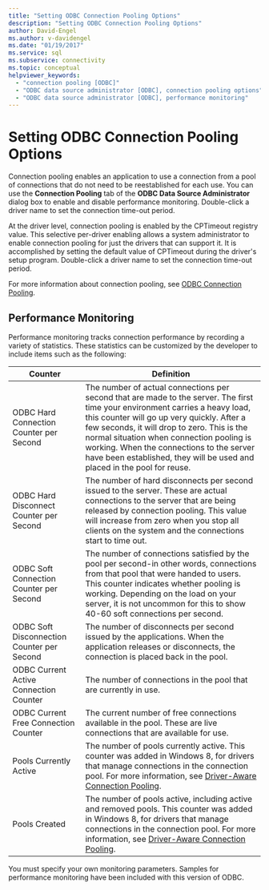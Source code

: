 ```yaml
---
title: "Setting ODBC Connection Pooling Options"
description: "Setting ODBC Connection Pooling Options"
author: David-Engel
ms.author: v-davidengel
ms.date: "01/19/2017"
ms.service: sql
ms.subservice: connectivity
ms.topic: conceptual
helpviewer_keywords:
  - "connection pooling [ODBC]"
  - "ODBC data source administrator [ODBC], connection pooling options"
  - "ODBC data source administrator [ODBC], performance monitoring"
---
```

# Setting ODBC Connection Pooling Options
Connection pooling enables an application to use a connection from a pool of connections that do not need to be reestablished for each use. You can use the **Connection Pooling** tab of the **ODBC Data Source Administrator** dialog box to enable and disable performance monitoring. Double-click a driver name to set the connection time-out period.  
  
 At the driver level, connection pooling is enabled by the CPTimeout registry value. This selective per-driver enabling allows a system administrator to enable connection pooling for just the drivers that can support it. It is accomplished by setting the default value of CPTimeout during the driver's setup program. Double-click a driver name to set the connection time-out period.  
  
 For more information about connection pooling, see [ODBC Connection Pooling](../../odbc/reference/develop-app/driver-manager-connection-pooling.md).  
  
## Performance Monitoring  
 Performance monitoring tracks connection performance by recording a variety of statistics. These statistics can be customized by the developer to include items such as the following:  
  
|Counter|Definition|  
|-------------|----------------|  
|ODBC Hard Connection Counter per Second|The number of actual connections per second that are made to the server. The first time your environment carries a heavy load, this counter will go up very quickly. After a few seconds, it will drop to zero. This is the normal situation when connection pooling is working. When the connections to the server have been established, they will be used and placed in the pool for reuse.|  
|ODBC Hard Disconnect Counter per Second|The number of hard disconnects per second issued to the server. These are actual connections to the server that are being released by connection pooling. This value will increase from zero when you stop all clients on the system and the connections start to time out.|  
|ODBC Soft Connection Counter per Second|The number of connections satisfied by the pool per second-in other words, connections from that pool that were handed to users. This counter indicates whether pooling is working. Depending on the load on your server, it is not uncommon for this to show 40-60 soft connections per second.|  
|ODBC Soft Disconnection Counter per Second|The number of disconnects per second issued by the applications. When the application releases or disconnects, the connection is placed back in the pool.|  
|ODBC Current Active Connection Counter|The number of connections in the pool that are currently in use.|  
|ODBC Current Free Connection Counter|The current number of free connections available in the pool. These are live connections that are available for use.|  
|Pools Currently Active|The number of pools currently active. This counter was added in Windows 8, for drivers that manage connections in the connection pool. For more information, see [Driver-Aware Connection Pooling](../../odbc/reference/develop-app/driver-aware-connection-pooling.md).|  
|Pools Created|The number of pools active, including active and removed pools. This counter was added in Windows 8, for drivers that manage connections in the connection pool. For more information, see [Driver-Aware Connection Pooling](../../odbc/reference/develop-app/driver-aware-connection-pooling.md).|  
  
 You must specify your own monitoring parameters. Samples for performance monitoring have been included with this version of ODBC.
